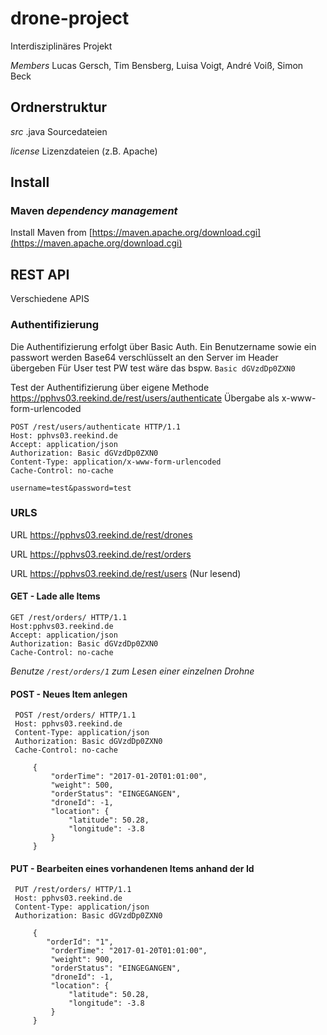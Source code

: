 # drone-project
Interdisziplinäres Projekt

_Members_ Lucas Gersch, Tim Bensberg, Luisa Voigt, André Voiß, Simon Beck

## Ordnerstruktur
_src_ .java Sourcedateien

_license_ Lizenzdateien (z.B. Apache)

## Install
### Maven _dependency management_

Install Maven from [https://maven.apache.org/download.cgi](https://maven.apache.org/download.cgi)



## REST API
Verschiedene APIS
### Authentifizierung 
Die Authentifizierung erfolgt über Basic Auth. Ein Benutzername sowie ein passwort werden Base64 verschlüsselt an den Server im Header übergeben
Für User test PW test wäre das bspw. `Basic dGVzdDp0ZXN0`

Test der Authentifizierung über eigene Methode
https://pphvs03.reekind.de/rest/users/authenticate
Übergabe als x-www-form-urlencoded

    POST /rest/users/authenticate HTTP/1.1
    Host: pphvs03.reekind.de
    Accept: application/json
    Authorization: Basic dGVzdDp0ZXN0
    Content-Type: application/x-www-form-urlencoded
    Cache-Control: no-cache
    
    username=test&password=test

### URLS

URL https://pphvs03.reekind.de/rest/drones

URL https://pphvs03.reekind.de/rest/orders

URL https://pphvs03.reekind.de/rest/users (Nur lesend)

#### GET - Lade alle Items

    GET /rest/orders/ HTTP/1.1
    Host:pphvs03.reekind.de
    Accept: application/json
    Authorization: Basic dGVzdDp0ZXN0
    Cache-Control: no-cache
 
 *Benutze `/rest/orders/1` zum Lesen einer einzelnen Drohne*
 #### POST - Neues Item anlegen
 
     POST /rest/orders/ HTTP/1.1
     Host: pphvs03.reekind.de
     Content-Type: application/json
     Authorization: Basic dGVzdDp0ZXN0
     Cache-Control: no-cache
     
         {
             "orderTime": "2017-01-20T01:01:00",
             "weight": 500,
             "orderStatus": "EINGEGANGEN",
             "droneId": -1,
             "location": {
                 "latitude": 50.28,
                 "longitude": -3.8
             }
         }
 #### PUT - Bearbeiten eines vorhandenen Items anhand der Id
 
     PUT /rest/orders/ HTTP/1.1
     Host: pphvs03.reekind.de
     Content-Type: application/json
     Authorization: Basic dGVzdDp0ZXN0
     
         {
            "orderId": "1",
             "orderTime": "2017-01-20T01:01:00",
             "weight": 900,
             "orderStatus": "EINGEGANGEN",
             "droneId": -1,
             "location": {
                 "latitude": 50.28,
                 "longitude": -3.8
             }
         }
